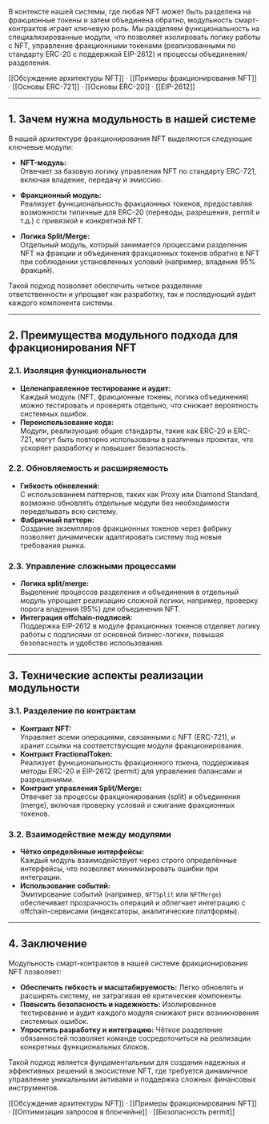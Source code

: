 В контексте нашей системы, где любая NFT может быть разделена на фракционные токены и затем объединена обратно, модульность смарт-контрактов играет ключевую роль. Мы разделяем функциональность на специализированные модули, что позволяет изолировать логику работы с NFT, управление фракционными токенами (реализованными по стандарту ERC-20 с поддержкой EIP-2612) и процессы объединения/разделения.

[[Обсуждение архитектуры NFT]] · [[Примеры фракционирования NFT]] · [[Основы ERC-721]] · [[Основы ERC-20]] · [[EIP-2612]]

---

## 1. Зачем нужна модульность в нашей системе

В нашей архитектуре фракционирования NFT выделяются следующие ключевые модули:
- **NFT-модуль:**  
  Отвечает за базовую логику управления NFT по стандарту ERC-721, включая владение, передачу и эмиссию.
  
- **Фракционный модуль:**  
  Реализует функциональность фракционных токенов, предоставляя возможности типичные для ERC-20 (переводы, разрешения, permit и т.д.) с привязкой к конкретной NFT.
  
- **Логика Split/Merge:**  
  Отдельный модуль, который занимается процессами разделения NFT на фракции и объединения фракционных токенов обратно в NFT при соблюдении установленных условий (например, владение 95% фракций).

Такой подход позволяет обеспечить четкое разделение ответственности и упрощает как разработку, так и последующий аудит каждого компонента системы.

---

## 2. Преимущества модульного подхода для фракционирования NFT

### 2.1. Изоляция функциональности
- **Целенаправленное тестирование и аудит:**  
  Каждый модуль (NFT, фракционные токены, логика объединения) можно тестировать и проверять отдельно, что снижает вероятность системных ошибок.
- **Переиспользование кода:**  
  Модули, реализующие общие стандарты, такие как ERC-20 и ERC-721, могут быть повторно использованы в различных проектах, что ускоряет разработку и повышает безопасность.

### 2.2. Обновляемость и расширяемость
- **Гибкость обновлений:**  
  С использованием паттернов, таких как Proxy или Diamond Standard, возможно обновлять отдельные модули без необходимости переделывать всю систему.
- **Фабричный паттерн:**  
  Создание экземпляров фракционных токенов через фабрику позволяет динамически адаптировать систему под новые требования рынка.

### 2.3. Управление сложными процессами
- **Логика split/merge:**  
  Выделение процессов разделения и объединения в отдельный модуль упрощает реализацию сложной логики, например, проверку порога владения (95%) для объединения NFT.
- **Интеграция offchain-подписей:**  
  Поддержка EIP-2612 в модуле фракционных токенов отделяет логику работы с подписями от основной бизнес-логики, повышая безопасность и удобство использования.

---

## 3. Технические аспекты реализации модульности

### 3.1. Разделение по контрактам
- **Контракт NFT:**  
  Управляет всеми операциями, связанными с NFT (ERC-721), и хранит ссылки на соответствующие модули фракционирования.
- **Контракт FractionalToken:**  
  Реализует функциональность фракционного токена, поддерживая методы ERC-20 и EIP-2612 (permit) для управления балансами и разрешениями.
- **Контракт управления Split/Merge:**  
  Отвечает за процессы фракционирования (split) и объединения (merge), включая проверку условий и сжигание фракционных токенов.

### 3.2. Взаимодействие между модулями
- **Чётко определённые интерфейсы:**  
  Каждый модуль взаимодействует через строго определённые интерфейсы, что позволяет минимизировать ошибки при интеграции.
- **Использование событий:**  
  Эмитирование событий (например, `NFTSplit` или `NFTMerge`) обеспечивает прозрачность операций и облегчает интеграцию с offchain-сервисами (индексаторы, аналитические платформы).

---

## 4. Заключение

Модульность смарт-контрактов в нашей системе фракционирования NFT позволяет:
- **Обеспечить гибкость и масштабируемость:** Легко обновлять и расширять систему, не затрагивая её критические компоненты.
- **Повысить безопасность и надежность:** Изолированное тестирование и аудит каждого модуля снижают риск возникновения системных ошибок.
- **Упростить разработку и интеграцию:** Чёткое разделение обязанностей позволяет команде сосредоточиться на реализации конкретных функциональных блоков.

Такой подход является фундаментальным для создания надежных и эффективных решений в экосистеме NFT, где требуется динамичное управление уникальными активами и поддержка сложных финансовых инструментов.

[[Обсуждение архитектуры NFT]] · [[Примеры фракционирования NFT]] · [[Оптимизация запросов в блокчейне]] · [[Безопасность permit]]
